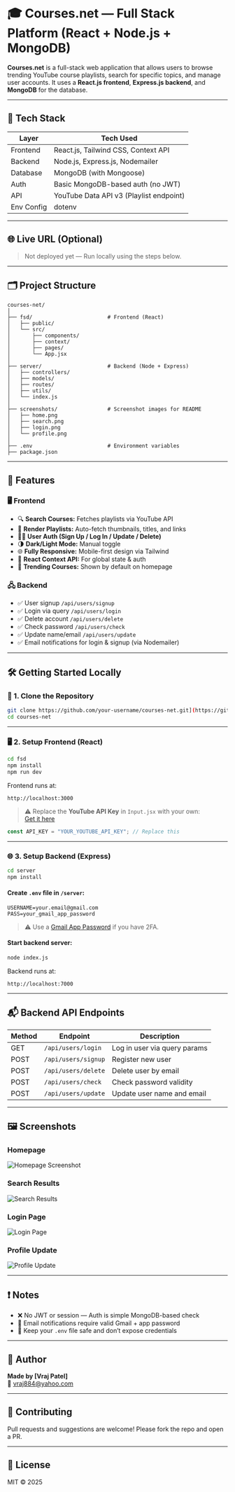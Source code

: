 # 🎓 Courses.net — Full Stack Platform (React + Node.js + MongoDB)

**Courses.net** is a full-stack web application that allows users to browse trending YouTube course playlists, search for specific topics, and manage user accounts. It uses a **React.js frontend**, **Express.js backend**, and **MongoDB** for the database.

---

## 🧰 Tech Stack

| Layer       | Tech Used                              |
|-------------|-----------------------------------------|
| Frontend    | React.js, Tailwind CSS, Context API     |
| Backend     | Node.js, Express.js, Nodemailer         |
| Database    | MongoDB (with Mongoose)                 |
| Auth        | Basic MongoDB-based auth (no JWT)       |
| API         | YouTube Data API v3 (Playlist endpoint) |
| Env Config  | dotenv                                  |

---

## 🌐 Live URL (Optional)

> Not deployed yet — Run locally using the steps below.

---

## 🗂️ Project Structure

```
courses-net/
│
├── fsd/                        # Frontend (React)
│   ├── public/
│   └── src/
│       ├── components/
│       ├── context/
│       ├── pages/
│       └── App.jsx
│
├── server/                     # Backend (Node + Express)
│   ├── controllers/
│   ├── models/
│   ├── routes/
│   ├── utils/
│   └── index.js
│
├── screenshots/                # Screenshot images for README
│   ├── home.png
│   ├── search.png
│   ├── login.png
│   └── profile.png
│
├── .env                        # Environment variables
├── package.json
```

---

## 🚀 Features

### 🖥️ Frontend

- 🔍 **Search Courses:** Fetches playlists via YouTube API
- 🎥 **Render Playlists:** Auto-fetch thumbnails, titles, and links
- 🧑‍💻 **User Auth (Sign Up / Log In / Update / Delete)**
- 🌗 **Dark/Light Mode:** Manual toggle
- 🌐 **Fully Responsive:** Mobile-first design via Tailwind
- 🧠 **React Context API:** For global state & auth
- 🎯 **Trending Courses:** Shown by default on homepage

### 🖧 Backend

- ✅ User signup `/api/users/signup`
- ✅ Login via query `/api/users/login`
- ✅ Delete account `/api/users/delete`
- ✅ Check password `/api/users/check`
- ✅ Update name/email `/api/users/update`
- ✅ Email notifications for login & signup (via Nodemailer)

---

## 🛠️ Getting Started Locally

### 📁 1. Clone the Repository

```bash
git clone https://github.com/your-username/courses-net.git](https://github.com/Vraj884/courses.net-Fullstack-project-.git
cd courses-net
```

---

### 🖥️ 2. Setup Frontend (React)

```bash
cd fsd
npm install
npm run dev
```

Frontend runs at:

```
http://localhost:3000
```

> ⚠️ Replace the **YouTube API Key** in `Input.jsx` with your own:  
> [Get it here](https://console.cloud.google.com/apis)

```js
const API_KEY = "YOUR_YOUTUBE_API_KEY"; // Replace this
```

---

### 🌐 3. Setup Backend (Express)

```bash
cd server
npm install
```

#### Create `.env` file in `/server`:

```env
USERNAME=your.email@gmail.com
PASS=your_gmail_app_password
```

> ⚠️ Use a [Gmail App Password](https://myaccount.google.com/apppasswords) if you have 2FA.

#### Start backend server:

```bash
node index.js
```

Backend runs at:

```
http://localhost:7000
```

---

## 📬 Backend API Endpoints

| Method | Endpoint              | Description                      |
|--------|-----------------------|----------------------------------|
| GET    | `/api/users/login`    | Log in user via query params     |
| POST   | `/api/users/signup`   | Register new user                |
| POST   | `/api/users/delete`   | Delete user by email             |
| POST   | `/api/users/check`    | Check password validity          |
| POST   | `/api/users/update`   | Update user name and email       |

---

## 🖼️ Screenshots

### Homepage
![Homepage Screenshot](home.png)

### Search Results
![Search Results](search.png)

### Login Page
![Login Page](login.png)

### Profile Update
![Profile Update](profile.png)


---

## ❗ Notes

- ❌ No JWT or session — Auth is simple MongoDB-based check
- 📮 Email notifications require valid Gmail + app password
- 🔐 Keep your `.env` file safe and don’t expose credentials

---

## 👤 Author

**Made by [Vraj Patel]**  
📧 vraj884@yahoo.com  

---

## 📢 Contributing

Pull requests and suggestions are welcome! Please fork the repo and open a PR.

---

## 📃 License

MIT © 2025
